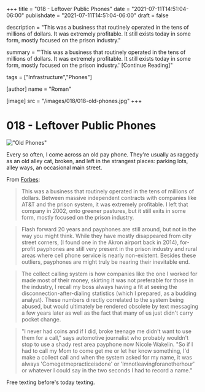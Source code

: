 +++
title = "018 - Leftover Public Phones"
date = "2021-07-11T14:51:04-06:00"
publishdate = "2021-07-11T14:51:04-06:00"
draft = false

description = "This was a business that routinely operated in the tens of millions of dollars. It was extremely profitable. It still exists today in some form, mostly focused on the prison industry."

summary = "'This was a business that routinely operated in the tens of millions of dollars. It was extremely profitable. It still exists today in some form, mostly focused on the prison industry.' [Continue Reading]"

tags = ["Infrastructure","Phones"]

[author]
    name = "Roman"

[image]
    src = "/images/018/018-old-phones.jpg"
+++

# 018 - Leftover Public Phones

!["Old Phones"](/images/018/018-old-phones.jpg)

Every so often, I come across an old pay phone. They're usually as raggedy as an old alley cat, broken, and left in the strangest places: parking lots, alley ways, an occasional main street.

From [Forbes](https://www.forbes.com/sites/curtissilver/2020/03/03/toss-a-coin-to-your-payphone/?sh=1364ea27537c):

> This was a business that routinely operated in the tens of millions of dollars. Between massive independent contracts with companies like AT&T and the prison system, it was extremely profitable. I left that company in 2002, onto greener pastures, but it still exits in some form, mostly focused on the prison industry.

> Flash forward 20 years and payphones are still around, but not in the way you might think. While they have mostly disappeared from city street corners, (I found one in the Akron airport back in 2014), for-profit payphones are still very present in the prison industry and rural areas where cell phone service is nearly non-existent. Besides these outliers, payphones are might truly be nearing their inevitable end.

> The collect calling system is how companies like the one I worked for made most of their money, skirting it was not preferable for those in the industry, I recall my boss always having a fit at seeing the disconnection-after-dialing statistics (which I prepared, as a budding analyst). These numbers directly correlated to the system being abused, but would ultimately be rendered obsolete by text messaging a few years later as well as the fact that many of us just didn't carry pocket change.

> "I never had coins and if I did, broke teenage me didn't want to use them for a call," says automotive journalist who probably wouldn't stop to use a shady rest area payphone now Nicole Wakelin. "So if I had to call my Mom to come get me or let her know something, I'd make a collect call and when the system asked for my name, it was always 'Comegetmepracticeisdone' or 'Imnotleavingforanotherhour' or whatever I could say in the two seconds I had to record a name."

Free texting before's today texting.